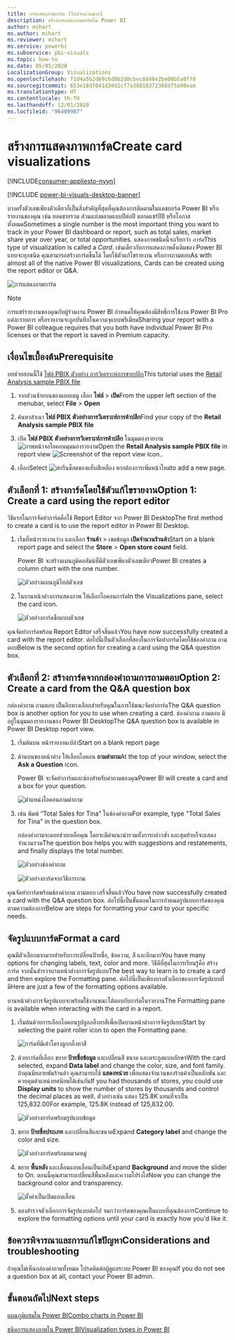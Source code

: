 ```yaml
---
title: การแสดงภาพการ์ด (ไทล์จำนวนมาก)
description: สร้างการแสดงภาพการ์ดใน Power BI
author: mihart
ms.author: mihart
ms.reviewer: mihart
ms.service: powerbi
ms.subservice: pbi-visuals
ms.topic: how-to
ms.date: 05/05/2020
LocalizationGroup: Visualizations
ms.openlocfilehash: f1d4a5b2d69c6d0b2d8cbec8d48e2be00b5a0f78
ms.sourcegitcommit: 653e18d7041d3dd1cf7a38010372366975a98eae
ms.translationtype: HT
ms.contentlocale: th-TH
ms.lasthandoff: 12/01/2020
ms.locfileid: "96409987"
---
```

# <a name="create-card-visualizations"></a><span data-ttu-id="72a09-103">สร้างการแสดงภาพการ์ด</span><span class="sxs-lookup"><span data-stu-id="72a09-103">Create card visualizations</span></span>

[!INCLUDE[consumer-appliesto-nyyn](../includes/consumer-appliesto-nyyn.md)]

[!INCLUDE [power-bi-visuals-desktop-banner](../includes/power-bi-visuals-desktop-banner.md)]

<span data-ttu-id="72a09-104">บางครั้งตัวเลขเพียงตัวเดียวก็เป็นสิ่งสำคัญที่สุดที่คุณต้องการติดตามในแดชบอร์ด Power BI หรือรายงานของคุณ เช่น ยอดขายรวม ส่วนแบ่งตลาดแบบปีต่อปี ตลาดแชร์ปีปี หรือโอกาสทั้งหมด</span><span class="sxs-lookup"><span data-stu-id="72a09-104">Sometimes a single number is the most important thing you want to track in your Power BI dashboard or report, such as total sales, market share year over year, or total opportunities.</span></span> <span data-ttu-id="72a09-105">แสดงภาพชนิดนี้จะเรียกว่า *การ์ด*</span><span class="sxs-lookup"><span data-stu-id="72a09-105">This type of visualization is called a *Card*.</span></span> <span data-ttu-id="72a09-106">เช่นเดียวกับการแสดงภาพดั้งเดิมของ Power BI แทบจะทุกชนิด คุณสามารถสร้างการ์ดขึ้นได้ โดยใช้ตัวแก้ไขรายงาน หรือการถามตอบ</span><span class="sxs-lookup"><span data-stu-id="72a09-106">As with almost all of the native Power BI visualizations, Cards can be created using the report editor or Q&A.</span></span>

![การแสดงภาพการ์ด](media/power-bi-visualization-card/pbi-opptuntiescard.png)

> [!NOTE]
> <span data-ttu-id="72a09-108">การแชร์รายงานของคุณกับผู้ร่วมงาน Power BI กำหนดให้คุณต้องมีสิทธิ์การใช้งาน Power BI Pro แต่ละรายการ หรือรายงานจะถูกบันทึกในความจุแบบพรีเมียม</span><span class="sxs-lookup"><span data-stu-id="72a09-108">Sharing your report with a Power BI colleague requires that you both have individual Power BI Pro licenses or that the report is saved in Premium capacity.</span></span>

## <a name="prerequisite"></a><span data-ttu-id="72a09-109">เงื่อนไขเบื้องต้น</span><span class="sxs-lookup"><span data-stu-id="72a09-109">Prerequisite</span></span>

<span data-ttu-id="72a09-110">บทช่วยสอนนี้ใช้ [ไฟล์ PBIX ตัวอย่าง การวิเคราะห์การขายปลีก](https://download.microsoft.com/download/9/6/D/96DDC2FF-2568-491D-AAFA-AFDD6F763AE3/Retail%20Analysis%20Sample%20PBIX.pbix)</span><span class="sxs-lookup"><span data-stu-id="72a09-110">This tutorial uses the [Retail Analysis sample PBIX file](https://download.microsoft.com/download/9/6/D/96DDC2FF-2568-491D-AAFA-AFDD6F763AE3/Retail%20Analysis%20Sample%20PBIX.pbix)</span></span>

1. <span data-ttu-id="72a09-111">จากส่วนซ้ายบนของแถบเมนู เลือก **ไฟล์** \> **เปิด**</span><span class="sxs-lookup"><span data-stu-id="72a09-111">From the upper left section of the menubar, select **File** \> **Open**</span></span>
   
2. <span data-ttu-id="72a09-112">ค้นหาสำเนา **ไฟล์ PBIX ตัวอย่างการวิเคราะห์การค้าปลีก**</span><span class="sxs-lookup"><span data-stu-id="72a09-112">Find your copy of the **Retail Analysis sample PBIX file**</span></span>

1. <span data-ttu-id="72a09-113">เปิด **ไฟล์ PBIX ตัวอย่างการวิเคราะห์การค้าปลีก** ในมุมมองรายงาน ![ภาพหน้าจอไอคอนมุมมองรายงาน](media/power-bi-visualization-kpi/power-bi-report-view.png)</span><span class="sxs-lookup"><span data-stu-id="72a09-113">Open the **Retail Analysis sample PBIX file** in report view ![Screenshot of the report view icon.](media/power-bi-visualization-kpi/power-bi-report-view.png).</span></span>

1. <span data-ttu-id="72a09-114">เลือก</span><span class="sxs-lookup"><span data-stu-id="72a09-114">Select</span></span> ![สกรีนช็อตของแท็บสีเหลือง](media/power-bi-visualization-kpi/power-bi-yellow-tab.png) <span data-ttu-id="72a09-116">หากต้องการเพิ่มหน้าใหม่</span><span class="sxs-lookup"><span data-stu-id="72a09-116">to add a new page.</span></span>

## <a name="option-1-create-a-card-using-the-report-editor"></a><span data-ttu-id="72a09-117">ตัวเลือกที่ 1: สร้างการ์ดโดยใช้ตัวแก้ไขรายงาน</span><span class="sxs-lookup"><span data-stu-id="72a09-117">Option 1: Create a card using the report editor</span></span>

<span data-ttu-id="72a09-118">วิธีแรกในการจัดทำการ์ดคือใช้ Report Editor จาก Power BI Desktop</span><span class="sxs-lookup"><span data-stu-id="72a09-118">The first method to create a card is to use the report editor in Power BI Desktop.</span></span>

1. <span data-ttu-id="72a09-119">เริ่มที่หน้ารายงานว่าง และเลือก **ร้านค้า** \> เขตข้อมูล **เปิดจำนวนร้านค้า**</span><span class="sxs-lookup"><span data-stu-id="72a09-119">Start on a blank report page and select the **Store** \> **Open store count** field.</span></span>

    <span data-ttu-id="72a09-120">Power BI จะสร้างแผนภูมิคอลัมน์ที่มีตัวเลขเพียงตัวเลขเดียว</span><span class="sxs-lookup"><span data-stu-id="72a09-120">Power BI creates a column chart with the one number.</span></span>

   ![ตัวอย่างแผนภูมิไทล์ตัวเลข](media/power-bi-visualization-card/pbi-overview-chart.png)

2. <span data-ttu-id="72a09-122">ในบานหน้าต่างการแสดงภาพ ให้เลือกไอคอนการ์ด</span><span class="sxs-lookup"><span data-stu-id="72a09-122">In the Visualizations pane, select the card icon.</span></span>

   ![ตัวอย่างการ์ดชื่อแบบตัวเลข](media/power-bi-visualization-card/power-bi-card-visualization.png)

<span data-ttu-id="72a09-124">คุณจัดทำการ์ดพร้อม Report Editor เสร็จสิ้นแล้ว</span><span class="sxs-lookup"><span data-stu-id="72a09-124">You have now successfully created a card with the report editor.</span></span> <span data-ttu-id="72a09-125">ต่อไปนี้เป็นตัวเลือกที่สองในการจัดทำการ์ดโดยใช้ช่องคำถาม ถามตอบ</span><span class="sxs-lookup"><span data-stu-id="72a09-125">Below is the second option for creating a card using the Q&A question box.</span></span>

## <a name="option-2-create-a-card-from-the-qa-question-box"></a><span data-ttu-id="72a09-126">ตัวเลือกที่ 2: สร้างการ์ดจากกล่องคำถามการถามตอบ</span><span class="sxs-lookup"><span data-stu-id="72a09-126">Option 2: Create a card from the Q&A question box</span></span>
<span data-ttu-id="72a09-127">กล่องคำถาม ถามตอบ เป็นอีกทางเลือกสำหรับคุณในการใช้ขณะจัดทำการ์ด</span><span class="sxs-lookup"><span data-stu-id="72a09-127">The Q&A question box is another option for you to use when creating a card.</span></span> <span data-ttu-id="72a09-128">ช่องคำถาม ถามตอบ มีอยู่ในมุมมองรายงานของ Power BI Desktop</span><span class="sxs-lookup"><span data-stu-id="72a09-128">The Q&A question box is available in Power BI Desktop report view.</span></span>

1. <span data-ttu-id="72a09-129">เริ่มต้นบน หน้ารายงานเปล่า</span><span class="sxs-lookup"><span data-stu-id="72a09-129">Start on a blank report page</span></span>

1. <span data-ttu-id="72a09-130">ด้านบนของหน้าต่าง ให้เลือกไอคอน **ถามคำถาม**</span><span class="sxs-lookup"><span data-stu-id="72a09-130">At the top of your window, select the **Ask a Question** icon.</span></span> 

    <span data-ttu-id="72a09-131">Power BI จะจัดทำการ์ดและช่องสำหรับคำถามของคุณ</span><span class="sxs-lookup"><span data-stu-id="72a09-131">Power BI will create a card and a box for your question.</span></span> 

   ![ตำแหน่งไอคอนถามคำถาม](media/power-bi-visualization-card/power-bi-q-and-a-overview.png)

2. <span data-ttu-id="72a09-133">เช่น พิมพ์ “Total Sales for Tina” ในช่องคำถาม</span><span class="sxs-lookup"><span data-stu-id="72a09-133">For example, type "Total Sales for Tina" in the question box.</span></span>

    <span data-ttu-id="72a09-134">กล่องคำถามจะคอยช่วยเหลือคุณ โดยจะมีคำแนะนำรวมทั้งการกล่าวซ้ำ และสุดท้ายก็จะแสดงจำนวนรวม</span><span class="sxs-lookup"><span data-stu-id="72a09-134">The question box helps you with suggestions and restatements, and finally displays the total number.</span></span>  

   ![ตัวอย่างช่องคำถาม](media/power-bi-visualization-card/power-bi-q-and-a-box.png)

   ![ตัวอย่างการ์ดจากวิธีการถาม](media/power-bi-visualization-card/power-bi-q-and-a-card.png)

<span data-ttu-id="72a09-137">คุณจัดทำการ์ดพร้อมช่องคำถาม ถามตอบ เสร็จสิ้นแล้ว</span><span class="sxs-lookup"><span data-stu-id="72a09-137">You have now successfully created a card with the Q&A question box.</span></span> <span data-ttu-id="72a09-138">ต่อไปนี้เป็นขั้นตอนในการกำหนดรูปแบบการ์ดของคุณตามความต้องการ</span><span class="sxs-lookup"><span data-stu-id="72a09-138">Below are steps for formatting your card to your specific needs.</span></span>

## <a name="format-a-card"></a><span data-ttu-id="72a09-139">จัดรูปแบบการ์ด</span><span class="sxs-lookup"><span data-stu-id="72a09-139">Format a card</span></span>
<span data-ttu-id="72a09-140">คุณมีตัวเลือกมากมายสำหรับการเปลี่ยนป้ายชื่อ, ข้อความ, สี และอีกมาก</span><span class="sxs-lookup"><span data-stu-id="72a09-140">You have many options for changing labels, text, color and more.</span></span> <span data-ttu-id="72a09-141">วิธีดีที่สุดในการเรียนรู้คือ สร้างการ์ด จากนั้นสำรวจบานหน้าต่างการจัดรูปแบบ</span><span class="sxs-lookup"><span data-stu-id="72a09-141">The best way to learn is to create a card and then explore the Formatting pane.</span></span> <span data-ttu-id="72a09-142">ต่อไปนี้เป็นเพียงบางตัวเลือกของการจัดรูปแบบที่มี</span><span class="sxs-lookup"><span data-stu-id="72a09-142">Here are just a few of the formatting options available.</span></span> 

<span data-ttu-id="72a09-143">บานหน้าต่างการจัดรูปแบบจะพร้อมใช้งานขณะโต้ตอบกับการ์ดในรายงาน</span><span class="sxs-lookup"><span data-stu-id="72a09-143">The Formatting pane is available when interacting with the card in a report.</span></span> 

1. <span data-ttu-id="72a09-144">เริ่มต้นด้วยการเลือกไอคอนรูปลูกกลิ้งทาสีเพื่อเปิดบานหน้าต่างการจัดรูปแบบ</span><span class="sxs-lookup"><span data-stu-id="72a09-144">Start by selecting the paint roller icon to open the Formatting pane.</span></span> 

    ![การ์ดที่มีเค้าโครงลูกกลิ้งทาสี](media/power-bi-visualization-card/power-bi-format-card-2.png)

2. <span data-ttu-id="72a09-146">ด้วยการ์ดที่เลือก ขยาย **ป้ายชื่อข้อมูล** และเปลี่ยนสี ขนาด และตระกูลแบบอักษร</span><span class="sxs-lookup"><span data-stu-id="72a09-146">With the card selected, expand **Data label** and change the color, size, and font family.</span></span> <span data-ttu-id="72a09-147">ถ้าคุณมีหลายพันร้านค้า คุณสามารถใช้ **แสดงหน่วย** เพื่อแสดงจำนวนของร้านค้าเป็นหลักพัน และควบคุมตำแหน่งทศนิยมได้เช่นกัน</span><span class="sxs-lookup"><span data-stu-id="72a09-147">If you had thousands of stores, you could use **Display units** to show the number of stores by thousands and control the decimal places as well.</span></span> <span data-ttu-id="72a09-148">ตัวอย่างเช่น แสดง 125.8K แทนที่จะเป็น 125,832.00</span><span class="sxs-lookup"><span data-stu-id="72a09-148">For example, 125.8K instead of 125,832.00.</span></span>

    ![ตัวอย่างการ์ดพร้อมรูปแบบข้อมูล](media/power-bi-visualization-card/power-bi-card-format-2.png)

3.  <span data-ttu-id="72a09-150">ขยาย **ป้ายชื่อประเภท** และเปลี่ยนสีและขนาด</span><span class="sxs-lookup"><span data-stu-id="72a09-150">Expand **Category label** and change the color and size.</span></span>

    ![ตัวอย่างการ์ดพร้อมหมวดหมู่](media/power-bi-visualization-card/power-bi-card-format-category.png)

4. <span data-ttu-id="72a09-152">ขยาย **พื้นหลัง** และเลื่อนแถบเลื่อนเป็นเปิด</span><span class="sxs-lookup"><span data-stu-id="72a09-152">Expand **Background** and move the slider to On.</span></span>  <span data-ttu-id="72a09-153">ตอนนี้คุณสามารถเปลี่ยนสีพื้นหลังและความโปร่งใส</span><span class="sxs-lookup"><span data-stu-id="72a09-153">Now you can change the background color and transparency.</span></span>

    ![ตั้งค่าเป็นเปิดแถบเลื่อน](media/power-bi-visualization-card/power-bi-format-color-2.png)

5. <span data-ttu-id="72a09-155">ลองสำรวจตัวเลือกการจัดรูปแบบต่อไป จนกว่าการ์ดของคุณเป็นแบบที่คุณต้องการ</span><span class="sxs-lookup"><span data-stu-id="72a09-155">Continue to explore the formatting options until your card is exactly how you'd like it.</span></span> 

## <a name="considerations-and-troubleshooting"></a><span data-ttu-id="72a09-156">ข้อควรพิจารณาและการแก้ไขปัญหา</span><span class="sxs-lookup"><span data-stu-id="72a09-156">Considerations and troubleshooting</span></span>

<span data-ttu-id="72a09-157">ถ้าคุณไม่เห็นกล่องคำถามทั้งหมด โปรดติดต่อผู้ดูแลระบบ Power BI ของคุณ</span><span class="sxs-lookup"><span data-stu-id="72a09-157">If you do not see a question box at all, contact your Power BI admin.</span></span>

## <a name="next-steps"></a><span data-ttu-id="72a09-158">ขั้นตอนถัดไป</span><span class="sxs-lookup"><span data-stu-id="72a09-158">Next steps</span></span>
[<span data-ttu-id="72a09-159">แผนภูมิผสมใน Power BI</span><span class="sxs-lookup"><span data-stu-id="72a09-159">Combo charts in Power BI</span></span>](power-bi-visualization-combo-chart.md)

[<span data-ttu-id="72a09-160">ชนิดการแสดงภาพใน Power BI</span><span class="sxs-lookup"><span data-stu-id="72a09-160">Visualization types in Power BI</span></span>](power-bi-visualization-types-for-reports-and-q-and-a.md)
